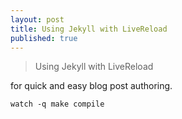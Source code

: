 ```yaml
---
layout: post
title: Using Jekyll with LiveReload
published: true
---
```


> Using Jekyll with LiveReload

for quick and easy blog post authoring.

    watch -q make compile

